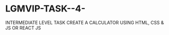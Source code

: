 # LGMVIP-TASK--4-
 INTERMEDIATE LEVEL TASK  CREATE A CALCULATOR USING HTML, CSS &amp; JS OR REACT JS
